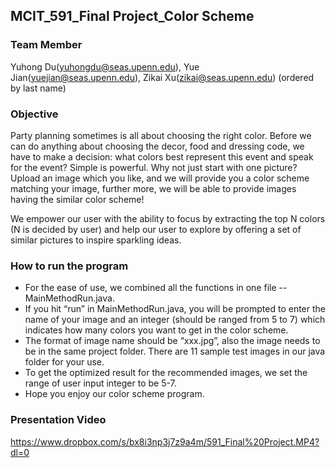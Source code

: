 ## MCIT_591_Final Project_Color Scheme


### Team Member

Yuhong Du(yuhongdu@seas.upenn.edu), Yue Jian(yuejian@seas.upenn.edu), Zikai Xu(zikai@seas.upenn.edu) (ordered by last name)

### Objective 

Party planning sometimes is all about choosing the right color. Before we can do anything about choosing the decor, food and dressing code, we have to make a decision: what colors best represent this event and speak for the event? Simple is powerful. Why not just start with one picture? Upload an image which you like, and we will provide you a color scheme matching your image, further more, we will be able to provide images having the similar color scheme!

We empower our user with the ability to focus by extracting the top N colors (N is decided by user) and help our user to explore by offering a set of similar pictures to inspire sparkling ideas.

### How to run the program

* For the ease of use, we combined all the functions in one file -- MainMethodRun.java.
* If you hit “run” in MainMethodRun.java, you will be prompted to enter the name of your image and an integer (should be ranged from 5 to 7) which indicates how many colors you want to get in the color scheme.
* The format of image name should be “xxx.jpg”, also the image needs to be in the same project folder. There are 11 sample test images in our java folder for your use.
* To get the optimized result for the recommended images, we set the range of user input integer to be 5-7.
* Hope you enjoy our color scheme program.

### Presentation Video
https://www.dropbox.com/s/bx8i3np3j7z9a4m/591_Final%20Project.MP4?dl=0

